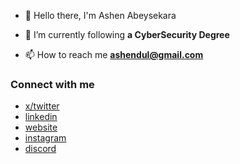 - 🙌 Hello there, I'm Ashen Abeysekara

- 🌱 I’m currently following **a CyberSecurity Degree**

- 📫 How to reach me **ashendul@gmail.com**

### Connect with me
  - [x/twitter](https://twitter.com/knivzz)
  - [linkedin](https://linkedin.com/in/ashen-abeysekara)
  - [website](https://ashendulsanka.github.io)
  - [instagram](https://instagram.com/ashennn.___)
  - [discord](https://discord.gg/https://discord.gg/GES46YWcru)
